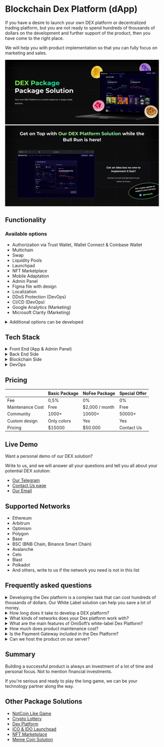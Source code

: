 # Blockchain Dex Platform (dApp)

If you have a desire to launch your own DEX platform or decentralized trading platform, but you are not ready to spend hundreds of thousands of dollars on the development and further support of the product, then you have come to the right place.

We will help you with product implementation so that you can fully focus on marketing and sales.

![Dex Platform GitHub Image](/images/image1.jpg "Dex Platform White Label | GitHub")
![Dex Platform GitHub Image](/images/image2.jpg "Dex Platform Solution | GitHub")

## Functionality

### Available options

- Authorization via Trust Wallet, Wallet Connect & Coinbase Wallet
- Multichain
- Swap
- Liquidity Pools
- Launchpad
- NFT Marketplace
- Mobile Adaptation
- Admin Panel
- Figma file with design
- Localization
- DDoS Protection (DevOps)
- CI/CD (DevOps)
- Google Analytics (Marketing)
- Microsoft Clarity (Marketing)

<details>
  <summary>Additional options can be developed</summary>
  <ul>
      <li>Farming</li>
      <li>Stacking</li>
      <li>Wallet (Chrome Extension)</li>
      <li>Landing Page</li>
      <li>Blog</li>
      <li>Integration with Social Networks</li>
      <li>Mobile Application</li>
      <li>Telegram bot or Telegram Mini App</li>
      <li>Loot Boxes</li>
      <li>Lottery</li>
      <li>Google Adsense</li>
      <li>Referral System (Marketing)</li>
      <li>...and any other idea you have</li>
  </ul>
</details>

## Tech Stack

<details>
  <summary>Front End (App & Admin Panel)</summary>
  <ul>
      <li>React.js</li>
      <li>Redux Toolkit</li>
      <li>TypeScript</li>
      <li>Wagmi</li>
      <li>Jest (for unit testing)</li>
  </ul>
</details>

<details>
  <summary>Back End Side</summary>
  <ul>
      <li>Node.js</li>
      <li>Express.js</li>
      <li>TypeScript</li>
      <li>MongoDB & Mongoose</li>
      <li>Swagger</li>
      <li>Jest & Supertest (for unit & integration testing)</li>
  </ul>
</details>

<details>
  <summary>Blockchain Side</summary>
  <ul>
      <li>Solidity (Swap, Liquidity Pool, etc... Smart Contracts)</li>
  </ul>
</details>

<details>
  <summary>DevOps</summary>
  <ul>
      <li>Docker</li>
      <li>GitLab CI</li>
  </ul>
</details>

## Pricing

|                  | Basic Package | NoFee Package  | Special Offer |
|------------------|---------------|----------------|---------------|
| Fee              | 0,5%          | 0%             | 0%            |
| Maintenance Cost | Free          | $2,000 / month | Free          |
| Community        | 1000+         | 10000+         | 50000+        |
| Custom design    | Only colors   | Yes            | Yes           |
| Pricing          | $15000        | $50.000        | Contact Us    |

## Live Demo

Want a personal demo of our DEX solution?

Write to us, and we will answer all your questions and tell you all about your potential DEX solution:

- <a href="https://telegram.me/omisoft" target="_blank">Our Telegram</a>
- <a href="https://omisoft.net/contact-us?utm_campaign=web3-dex-platform&utm_medium=social&utm_source=github" target="_blank">Contact Us page</a>
- [Our Email](mailto:hi@omisoft.net)

## Supported Networks

- Ethereum
- Arbitrum
- Optimism
- Polygon
- Base
- BSC (BNB Chain, Binance Smart Chain)
- Avalanche
- Celo
- Blast
- Polkadot
- And others, write to us if the network you need is not in this list

## Frequently asked questions

<details>
  <summary>Developing the Dex platform is a complex task that can cost hundreds of thousands of dollars. Our White Label solution can help you save a lot of money.</summary>
  <p>We have three price offers:</p> 
  <ul>
      <li>Basic Package - $15,000 first payment and 0,5% of revenue. For these funds, the solution will be adapted for you and deployed on your server. Product maintenance will be free.</li>
      <li>NoFee Package - $50,000 first payment and $2,000 per month for maintenance. Suitable if you have a large community and there will be many users from the start.</li>
      <li>Special Offer - <b>$0</b>, If you have a large community, and you are looking for a technological partner in the share - this option may be useful for you. We provide CTO and team as our investment</li>  
  </ul>
</details>

<details>
  <summary>How long does it take to develop a DEX platform?</summary>
  <p>Since this is a White-Label solution, its development and launch takes 3-4 times less time than when developing it from scratch.</p>
  <p>You will receive a ready-made solution in less than a month.</p>
  <p>But if you need some additional functionality for marketing or community - the development of this functionality will be estimated separately</p>
</details>

<details>
  <summary>What kinds of networks does your Dex platform work with?</summary>
  <p>All Ethereum-derived networks are currently supported, such as: Ethereum, Arbitrum, Optimism, Polygon, Base, BNB Chain, Avalanche, Celo and many others</p>
</details>

<details>
  <summary>What are the main features of OmiSoft’s white-label Dex Platform?</summary>
  <p>The key features of our Dex Platform include an easy-to-use UX and mobile-friendly interface, multichain support, token creation, a convenient admin panel for system management, and flexible rule setting.</p>
</details>

<details>
  <summary>How much does product maintenance cost?</summary>
  <p>For Basic Package maintenance is free, for NoFee Package maintenance costs $2,000 per month</p>
</details>

<details>
  <summary>Is the Payment Gateway included in the Dex Platform?</summary>
  <p>No, as it requires a license. If you have the appropriate license, we can add this functionality for an additional fee by integrating with the bank or payment gateway you need.</p>
</details>

<details>
  <summary>Can we host the product on our server?</summary>
  <p>Yes, we can configure CI/CD so that all updates are automatically deployed to your server.</p>
</details>

## Summary

Building a successful product is always an investment of a lot of time and personal focus. Not to mention financial investments.

If you're serious and ready to play the long game, we can be your technology partner along the way.

## Other Package Solutions

- <a href="https://omisoft.net/demo/notcoin-script?utm_campaign=web3-dex-platform&utm_medium=social&utm_source=github" target="_blank">NotCoin Like Game</a>
- <a href="https://omisoft.net/demo/crypto-lottery?utm_campaign=web3-dex-platform&utm_medium=social&utm_source=github" target="_blank">Crypto Lottery</a>
- <a href="https://omisoft.net/demo/white-label-dex-solutions?utm_campaign=web3-dex-platform&utm_medium=social&utm_source=github" target="_blank">Dex Platform</a>
- <a href="https://omisoft.net/demo/white-label-crypto-launchpad-development?utm_campaign=web3-dex-platform&utm_medium=social&utm_source=github" target="_blank">ICO & IDO Launchpad</a>
- <a href="https://omisoft.net/demo/whitelabel-nft-marketplace-development?utm_campaign=web3-dex-platform&utm_medium=social&utm_source=github" target="_blank">NFT Marketplace</a>
- <a href="https://omisoft.net/demo/meme-coin-development-service?utm_campaign=web3-dex-platform&utm_medium=social&utm_source=github" target="_blank">Meme Coin Solution</a>
